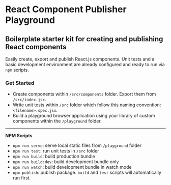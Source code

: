 # React Component Publisher Playground

## Boilerplate starter kit for creating and publishing React components

Easily create, export and publish React.js components. Unit tests and a basic development environment are already configured and ready to run via `npm` scripts.

### Get Started

- Create components within `/src/components` folder. Export them from `/src/index.jsx`.
- Write unit tests within `/src` folder which follow this naming convention: `<filename>.spec.jsx`.
- Build a playground browser application using your library of custom components within the `/playground` folder.

---
**NPM Scripts**
- `npm run serve`: serve local static files from `/playground` folder
- `npm run test`: run unit tests in `/src` folder
- `npm run build`: build production bundle
- `npm run build:dev`: build development bundle only
- `npm run watch`: build development bundle in watch mode
- `npm publish`: publish package. `build` and `test` scripts will automatically run first.
    